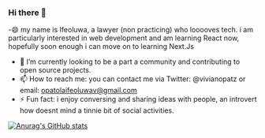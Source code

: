 ### Hi there 👋

-😄 my name is Ifeoluwa, a lawyer (non practicing) who looooves tech. i am particularly interested in web development and am learning React now, hopefully soon enough i can move on to learning Next.Js 
- 🔭 I’m currently looking to be a part a community and contributing to open source projects.
- 📫 How to reach me: you can contact me via Twitter: @vivianopatz or email: opatolaifeoluwav@gmail.com
- ⚡ Fun fact: i enjoy conversing and sharing ideas with people, an introvert how doesnt mind a tinnie bit of social activities.




[![Anurag's GitHub stats](https://github-readme-stats.vercel.app/api?username=ifeoluwatomiii)](https://github.com/anuraghazra/github-readme-stats)
